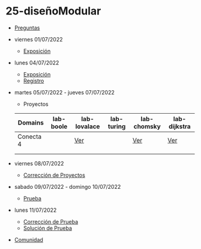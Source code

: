 # 25-diseñoModular

- [Preguntas](https://escuela.it/master-programacion-diseno-software)
- viernes 01/07/2022
  - [Exposición](https://escuela.it/master-programacion-diseno-software)
- lunes 04/07/2022
  - [Exposición](https://escuela.it/master-programacion-diseno-software)
  - [Registro](https://forms.gle/5TM2Ucy1ton9GhZRA)
- martes 05/07/2022 - jueves 07/07/2022
  - Proyectos
  
  |Domains|lab-boole|lab-lovalace|lab-turing|lab-chomsky|lab-dijkstra|
  |-------|---------|------------|----------|-----------|--------------|
  | Conecta 4      |         |     [Ver](https://github.com/USantaTecla-ed-mpds/lab-lovalace/tree/master/4InRow)       |          |    [Ver](https://github.com/USantaTecla-ed-mpds/lab-chomsky/tree/master/tech-js-basado-objetos/connect4)       |     [Ver](https://github.com/USantaTecla-ed-mpds/lab-dijkstra/blob/master/tech-js-basada-objetos/Connect4withViews/app.js)         |
  |       |         |            |          |           |              |
  |       |         |            |          |           |              |

- viernes 08/07/2022
  - [Corrección de Proyectos](https://escuela.it/master-programacion-diseno-software)
- sabado 09/07/2022 - domingo 10/07/2022
  - [Prueba](https://forms.gle/oDxtZxsjYMQfi7k37)
- lunes 11/07/2022
  - [Corrección de Prueba](https://escuela.it/master-programacion-diseno-software)
  - [Solución de Prueba](https://docs.google.com/spreadsheets/d/1Uwtqa5VdD5wK2X7eLgkS6_th16aPnsW8pa5Ft2TyLPo/edit#gid=0)
- [Comunidad](https://app.slack.com/client/T02S3KYD464/C02U94T5Y81)
